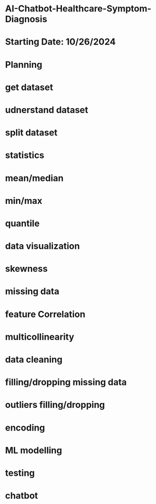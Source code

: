 # AI-Chatbot-Healthcare-Symptom-Diagnosis
# Starting Date: 10/26/2024
#
# Planning
# get dataset
# udnerstand dataset
# split dataset
# statistics
#   mean/median
#   min/max
#   quantile
#   data visualization
#   skewness
#   missing data
#   feature Correlation
#   multicollinearity
# data cleaning
#   filling/dropping missing data
#   outliers filling/dropping
#   encoding
# ML modelling
# testing
# chatbot
